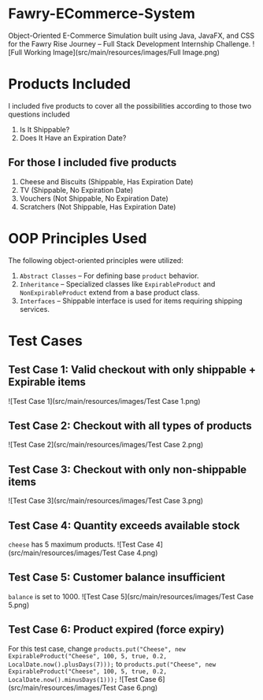 # Fawry-ECommerce-System
Object-Oriented E-Commerce Simulation built using Java, JavaFX, and CSS for the Fawry Rise Journey – Full Stack Development Internship Challenge.
![Full Working Image](src/main/resources/images/Full Image.png)

# Products Included
I included five products to cover all the possibilities according to those two questions included
1) Is It Shippable?
2) Does It Have an Expiration Date?

## For those I included five products
1. Cheese and Biscuits (Shippable, Has Expiration Date)
2. TV (Shippable, No Expiration Date)
3. Vouchers (Not Shippable, No Expiration Date)
4. Scratchers (Not Shippable, Has Expiration Date)

# OOP Principles Used
The following object-oriented principles were utilized:

1. `Abstract Classes` – For defining base `product` behavior. 
2. `Inheritance` – Specialized classes like `ExpirableProduct` and `NonExpirableProduct` extend from a base product class. 
3. `Interfaces` – Shippable interface is used for items requiring shipping services.

# Test Cases
## Test Case 1: Valid checkout with only shippable + Expirable items
![Test Case 1](src/main/resources/images/Test Case 1.png)
## Test Case 2: Checkout with all types of products
![Test Case 2](src/main/resources/images/Test Case 2.png)
## Test Case 3: Checkout with only non-shippable items
![Test Case 3](src/main/resources/images/Test Case 3.png)
## Test Case 4: Quantity exceeds available stock
`cheese` has 5 maximum products.
![Test Case 4](src/main/resources/images/Test Case 4.png)
## Test Case 5: Customer balance insufficient
`balance` is set to 1000.
![Test Case 5](src/main/resources/images/Test Case 5.png)
## Test Case 6: Product expired (force expiry)
For this test case, change `products.put("Cheese", new ExpirableProduct("Cheese", 100, 5, true, 0.2, LocalDate.now().plusDays(7)));` to `products.put("Cheese", new ExpirableProduct("Cheese", 100, 5, true, 0.2, LocalDate.now().minusDays(1)));`
![Test Case 6](src/main/resources/images/Test Case 6.png)

